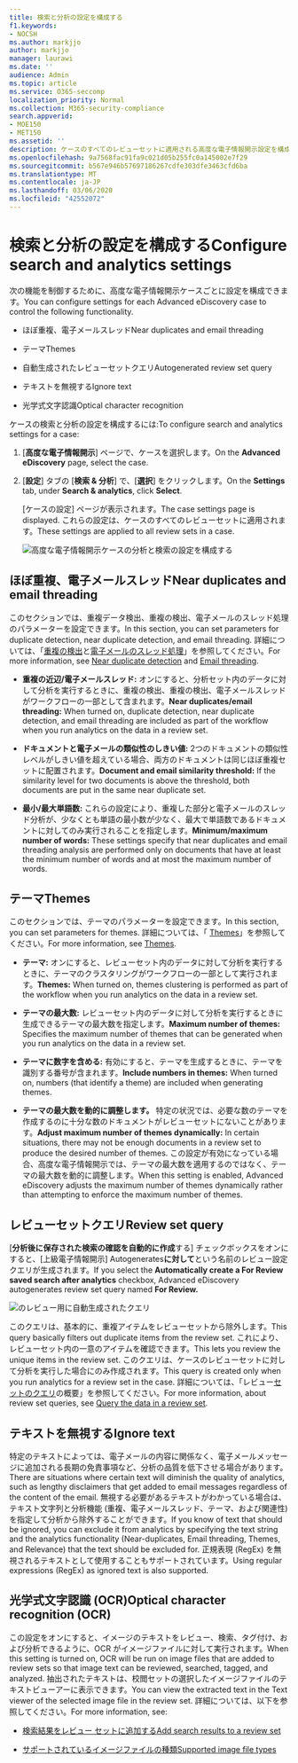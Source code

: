 ```yaml
---
title: 検索と分析の設定を構成する
f1.keywords:
- NOCSH
ms.author: markjjo
author: markjjo
manager: laurawi
ms.date: ''
audience: Admin
ms.topic: article
ms.service: O365-seccomp
localization_priority: Normal
ms.collection: M365-security-compliance
search.appverid:
- MOE150
- MET150
ms.assetid: ''
description: ケースのすべてのレビューセットに適用される高度な電子情報開示設定を構成します。 これには、分析と OCR の設定が含まれます。
ms.openlocfilehash: 9a7568fac91fa9c021d05b255fc0a145002e7f29
ms.sourcegitcommit: b567e946b57697186267cdfe303dfe3463cfd6ba
ms.translationtype: MT
ms.contentlocale: ja-JP
ms.lasthandoff: 03/06/2020
ms.locfileid: "42552072"
---
```

# <a name="configure-search-and-analytics-settings"></a><span data-ttu-id="d51ac-104">検索と分析の設定を構成する</span><span class="sxs-lookup"><span data-stu-id="d51ac-104">Configure search and analytics settings</span></span>

<span data-ttu-id="d51ac-105">次の機能を制御するために、高度な電子情報開示ケースごとに設定を構成できます。</span><span class="sxs-lookup"><span data-stu-id="d51ac-105">You can configure settings for each Advanced eDiscovery case to control the following functionality.</span></span>

- <span data-ttu-id="d51ac-106">ほぼ重複、電子メールスレッド</span><span class="sxs-lookup"><span data-stu-id="d51ac-106">Near duplicates and email threading</span></span>

- <span data-ttu-id="d51ac-107">テーマ</span><span class="sxs-lookup"><span data-stu-id="d51ac-107">Themes</span></span>

- <span data-ttu-id="d51ac-108">自動生成されたレビューセットクエリ</span><span class="sxs-lookup"><span data-stu-id="d51ac-108">Autogenerated review set query</span></span>

- <span data-ttu-id="d51ac-109">テキストを無視する</span><span class="sxs-lookup"><span data-stu-id="d51ac-109">Ignore text</span></span>

- <span data-ttu-id="d51ac-110">光学式文字認識</span><span class="sxs-lookup"><span data-stu-id="d51ac-110">Optical character recognition</span></span>

<span data-ttu-id="d51ac-111">ケースの検索と分析の設定を構成するには:</span><span class="sxs-lookup"><span data-stu-id="d51ac-111">To configure search and analytics settings for a case:</span></span>

1. <span data-ttu-id="d51ac-112">[**高度な電子情報開示**] ページで、ケースを選択します。</span><span class="sxs-lookup"><span data-stu-id="d51ac-112">On the **Advanced eDiscovery** page, select the case.</span></span>

2. <span data-ttu-id="d51ac-113">[**設定**] タブの [**検索 & 分析**] で、[**選択**] をクリックします。</span><span class="sxs-lookup"><span data-stu-id="d51ac-113">On the **Settings** tab, under **Search & analytics**, click **Select**.</span></span>

   <span data-ttu-id="d51ac-114">[ケースの設定] ページが表示されます。</span><span class="sxs-lookup"><span data-stu-id="d51ac-114">The case settings page is displayed.</span></span> <span data-ttu-id="d51ac-115">これらの設定は、ケースのすべてのレビューセットに適用されます。</span><span class="sxs-lookup"><span data-stu-id="d51ac-115">These settings are applied to all review sets in a case.</span></span>

   ![高度な電子情報開示ケースの分析と検索の設定を構成する](../media/AeDCaseSettings.png)

## <a name="near-duplicates-and-email-threading"></a><span data-ttu-id="d51ac-117">ほぼ重複、電子メールスレッド</span><span class="sxs-lookup"><span data-stu-id="d51ac-117">Near duplicates and email threading</span></span>

<span data-ttu-id="d51ac-118">このセクションでは、重複データ検出、重複の検出、電子メールのスレッド処理のパラメーターを設定できます。</span><span class="sxs-lookup"><span data-stu-id="d51ac-118">In this section, you can set parameters for duplicate detection, near duplicate detection, and email threading.</span></span> <span data-ttu-id="d51ac-119">詳細については、「[重複の検出](near-duplicates.md)と[電子メールのスレッド処理](email-threading.md)」を参照してください。</span><span class="sxs-lookup"><span data-stu-id="d51ac-119">For more information, see [Near duplicate detection](near-duplicates.md) and [Email threading](email-threading.md).</span></span>

- <span data-ttu-id="d51ac-120">**重複の近辺/電子メールスレッド:** オンにすると、分析セット内のデータに対して分析を実行するときに、重複の検出、重複の検出、電子メールスレッドがワークフローの一部として含まれます。</span><span class="sxs-lookup"><span data-stu-id="d51ac-120">**Near duplicates/email threading:** When turned on, duplicate detection, near duplicate detection, and email threading are included as part of the workflow when you run analytics on the data in a review set.</span></span>

- <span data-ttu-id="d51ac-121">**ドキュメントと電子メールの類似性のしきい値:** 2つのドキュメントの類似性レベルがしきい値を超えている場合、両方のドキュメントは同じほぼ重複セットに配置されます。</span><span class="sxs-lookup"><span data-stu-id="d51ac-121">**Document and email similarity threshold:** If the similarity level for two documents is above the threshold, both documents are put in the same near duplicate set.</span></span>

- <span data-ttu-id="d51ac-122">**最小/最大単語数:** これらの設定により、重複した部分と電子メールのスレッド分析が、少なくとも単語の最小数が少なく、最大で単語数であるドキュメントに対してのみ実行されることを指定します。</span><span class="sxs-lookup"><span data-stu-id="d51ac-122">**Minimum/maximum number of words:** These settings specify that near duplicates and email threading analysis are performed only on documents that have at least the minimum number of words and at most the maximum number of words.</span></span>

## <a name="themes"></a><span data-ttu-id="d51ac-123">テーマ</span><span class="sxs-lookup"><span data-stu-id="d51ac-123">Themes</span></span>

<span data-ttu-id="d51ac-124">このセクションでは、テーマのパラメーターを設定できます。</span><span class="sxs-lookup"><span data-stu-id="d51ac-124">In this section, you can set parameters for themes.</span></span> <span data-ttu-id="d51ac-125">詳細については、「 [Themes](themes-in-advanced-ediscovery.md)」を参照してください。</span><span class="sxs-lookup"><span data-stu-id="d51ac-125">For more information, see [Themes](themes-in-advanced-ediscovery.md).</span></span>

- <span data-ttu-id="d51ac-126">**テーマ:** オンにすると、レビューセット内のデータに対して分析を実行するときに、テーマのクラスタリングがワークフローの一部として実行されます。</span><span class="sxs-lookup"><span data-stu-id="d51ac-126">**Themes:** When turned on, themes clustering is performed as part of the workflow when you run analytics on the data in a review set.</span></span>

- <span data-ttu-id="d51ac-127">**テーマの最大数:** レビューセット内のデータに対して分析を実行するときに生成できるテーマの最大数を指定します。</span><span class="sxs-lookup"><span data-stu-id="d51ac-127">**Maximum number of themes:** Specifies the maximum number of themes that can be generated when you run analytics on the data in a review set.</span></span>

- <span data-ttu-id="d51ac-128">**テーマに数字を含める:** 有効にすると、テーマを生成するときに、テーマを識別する番号が含まれます。</span><span class="sxs-lookup"><span data-stu-id="d51ac-128">**Include numbers in themes:** When turned on, numbers (that identify a theme) are included when generating themes.</span></span> 

- <span data-ttu-id="d51ac-129">**テーマの最大数を動的に調整します。** 特定の状況では、必要な数のテーマを作成するのに十分な数のドキュメントがレビューセットにないことがあります。</span><span class="sxs-lookup"><span data-stu-id="d51ac-129">**Adjust maximum number of themes dynamically:** In certain situations, there may not be enough documents in a review set to produce the desired number of themes.</span></span> <span data-ttu-id="d51ac-130">この設定が有効になっている場合、高度な電子情報開示では、テーマの最大数を適用するのではなく、テーマの最大数を動的に調整します。</span><span class="sxs-lookup"><span data-stu-id="d51ac-130">When this setting is enabled, Advanced eDiscovery adjusts the maximum number of themes dynamically rather than attempting to enforce the maximum number of themes.</span></span>

## <a name="review-set-query"></a><span data-ttu-id="d51ac-131">レビューセットクエリ</span><span class="sxs-lookup"><span data-stu-id="d51ac-131">Review set query</span></span>

<span data-ttu-id="d51ac-132">[**分析後に保存された検索の確認を自動的に作成**する] チェックボックスをオンにすると、[上級電子情報開示] Autogenerates**に対して**という名前のレビュー設定クエリが生成されます。</span><span class="sxs-lookup"><span data-stu-id="d51ac-132">If you select the **Automatically create a For Review saved search after analytics** checkbox, Advanced eDiscovery autogenerates review set query named **For Review.**</span></span> 

![のレビュー用に自動生成されたクエリ](../media/AeDForReviewQuery.png)

<span data-ttu-id="d51ac-134">このクエリは、基本的に、重複アイテムをレビューセットから除外します。</span><span class="sxs-lookup"><span data-stu-id="d51ac-134">This query basically filters out duplicate items from the review set.</span></span> <span data-ttu-id="d51ac-135">これにより、レビューセット内の一意のアイテムを確認できます。</span><span class="sxs-lookup"><span data-stu-id="d51ac-135">This lets you review the unique items in the review set.</span></span> <span data-ttu-id="d51ac-136">このクエリは、ケースのレビューセットに対して分析を実行した場合にのみ作成されます。</span><span class="sxs-lookup"><span data-stu-id="d51ac-136">This query is created only when you run analytics for a review set in the case.</span></span> <span data-ttu-id="d51ac-137">詳細については、「レビュー[セットのクエリ](review-set-search.md)の概要」を参照してください。</span><span class="sxs-lookup"><span data-stu-id="d51ac-137">For more information, about review set queries, see [Query the data in a review set](review-set-search.md).</span></span>

## <a name="ignore-text"></a><span data-ttu-id="d51ac-138">テキストを無視する</span><span class="sxs-lookup"><span data-stu-id="d51ac-138">Ignore text</span></span>

<span data-ttu-id="d51ac-139">特定のテキストによっては、電子メールの内容に関係なく、電子メールメッセージに追加される長期の免責事項など、分析の品質を低下させる場合があります。</span><span class="sxs-lookup"><span data-stu-id="d51ac-139">There are situations where certain text will diminish the quality of analytics, such as lengthy disclaimers that get added to email messages regardless of the content of the email.</span></span> <span data-ttu-id="d51ac-140">無視する必要があるテキストがわかっている場合は、テキスト文字列と分析機能 (重複、電子メールスレッド、テーマ、および関連性) を指定して分析から除外することができます。</span><span class="sxs-lookup"><span data-stu-id="d51ac-140">If you know of text that should be ignored, you can exclude it from analytics by specifying the text string and the analytics functionality (Near-duplicates, Email threading, Themes, and Relevance) that the text should be excluded for.</span></span> <span data-ttu-id="d51ac-141">正規表現 (RegEx) を無視されるテキストとして使用することもサポートされています。</span><span class="sxs-lookup"><span data-stu-id="d51ac-141">Using regular expressions (RegEx) as ignored text is also supported.</span></span> 

## <a name="optical-character-recognition-ocr"></a><span data-ttu-id="d51ac-142">光学式文字認識 (OCR)</span><span class="sxs-lookup"><span data-stu-id="d51ac-142">Optical character recognition (OCR)</span></span>

<span data-ttu-id="d51ac-143">この設定をオンにすると、イメージのテキストをレビュー、検索、タグ付け、および分析できるように、OCR がイメージファイルに対して実行されます。</span><span class="sxs-lookup"><span data-stu-id="d51ac-143">When this setting is turned on, OCR will be run on image files that are added to review sets so that image text can be reviewed, searched, tagged, and analyzed.</span></span> <span data-ttu-id="d51ac-144">抽出されたテキストは、校閲セットの選択したイメージファイルのテキストビューアーに表示できます。</span><span class="sxs-lookup"><span data-stu-id="d51ac-144">You can view the extracted text in the Text viewer of the selected image file in the review set.</span></span> <span data-ttu-id="d51ac-145">詳細については、以下を参照してください。</span><span class="sxs-lookup"><span data-stu-id="d51ac-145">For more information, see:</span></span>

- [<span data-ttu-id="d51ac-146">検索結果をレビュー セットに追加する</span><span class="sxs-lookup"><span data-stu-id="d51ac-146">Add search results to a review set</span></span>](add-data-to-review-set.md#optical-character-recognition)

- [<span data-ttu-id="d51ac-147">サポートされているイメージファイルの種類</span><span class="sxs-lookup"><span data-stu-id="d51ac-147">Supported image file types</span></span>](supported-filetypes-ediscovery20.md#image)
